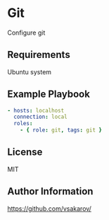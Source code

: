 Git
===

Configure git

Requirements
------------

Ubuntu system

Example Playbook
----------------

```yaml
- hosts: localhost
  connection: local
  roles:
    - { role: git, tags: git }
```


License
-------

MIT

Author Information
------------------

https://github.com/vsakarov/
